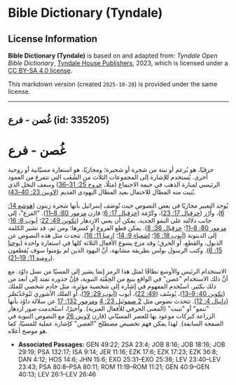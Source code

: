# Bible Dictionary (Tyndale)

## License Information

**Bible Dictionary (Tyndale)** is based on and adapted from: _Tyndale Open Bible Dictionary_, [Tyndale House Publishers](https://tyndaleopenresources.com/), 2023, which is licensed under a [CC BY-SA 4.0 license](https://creativecommons.org/licenses/by-sa/4.0/legalcode.en).

This markdown version (created `2025-10-20`) is provided under the same license.



--------------------------------

## غُصن - فرع (id: 335205)

غُصن \- فرع
===========

حرفيًا، هو بُرعم أو نبتة من شجرة أو شجيرة؛ ومجازيًا، هو استعارة مسيّانية أو روحية أخرى. يُستخدم للإشارة إلى المجموعات الثلاث من الشُعَب التي تتفرع من العمود الرئيسي لمنارة الذهب في خيمة الاجتماع (مثلًا، [خروج 25: 31–36](https://ref.ly/Exod25:31-Exod25:36)) وسعف النخل الذي بُنيت منه المظال للاحتفال بعيد المظال اليهودي القديم ([لاويين 23: 40–43](https://ref.ly/Lev23:40-Lev23:43)).

يُوجد التعبير مجازيًا في بعض النصوص حيث تُوصَف إسرائيل بأنها شجرة زيتون ([هوشع 14: 6](https://ref.ly/Hos14:6))، وأَرْز ([حزقيال 17: 23](https://ref.ly/Ezek17:23))، وكَرْمَة ([حزقيال 17: 6](https://ref.ly/Ezek17:6)؛ قارن [مزمور 80: 8–11](https://ref.ly/Ps80:8-Ps80:11)). "الفرع"، إلى جانب دلالته على النمو الجديد، يمكن أن يعني الازدهار ([تكوين 49: 22](https://ref.ly/Gen49:22)؛ [أيوب 8: 16](https://ref.ly/Job8:16)؛ [مزمور 80: 8–11](https://ref.ly/Ps80:8-Ps80:11)؛ [حزقيال 36: 8](https://ref.ly/Ezek36:8)). يمكن قطع الفروع أو كسرها؛ ومن ثم، قد تشير الكلمة إلى الدينونة ([أيوب 18: 16](https://ref.ly/Job18:16)؛ [إشعياء 9: 14](https://ref.ly/Isa9:14)؛ [إرميا 11: 16](https://ref.ly/Jer11:16)). تتحدث مثل هذه النصوص عن الذبول، والقطع، أو الحرق؛ وقد مزج يسوع الأفعال الثلاثة كلها في استعارة واحدة ([يوحنا 15: 6](https://ref.ly/John15:6)). وكتب الرسول بولس بطريقة مشابهة، أنَّ اليهود الذين لم يؤمنوا سوف يُقطعون ([رومية 11: 19–21](https://ref.ly/Rom11:19-Rom11:21)).

الاستخدام الرئيس والأوسع نطاقًا لمثل هذا الرمز إنما يشير إلى المسيّا من نسل داوُد. مع أنَّ ذلك الاستخدام "غصن" في الواقع ينبع من الحِقْبَة النبوية، فإنَّ جذوره تمتد إلى أبعد من ذلك بكثير. استُخدم المفهوم في إشارة إلى شخصية مؤثرة، مثل خادم شخصي للملك ([تكوين 40: 9–13](https://ref.ly/Gen40:9-Gen40:13))، يُوسُف ([49: 22](https://ref.ly/Gen49:22))، أيوب ([أيوب 29: 19](https://ref.ly/Job29:19))، أو الملك الأشوري نَبُوخَذْنَصَّر ([دانيال 4: 12](https://ref.ly/Dan4:12)). تتحدث نصوص مثل [2 صموئيل 23: 4](https://ref.ly/2Sam23:4) و[مزمور 132: 17](https://ref.ly/Ps132:17) عن سلالة داوُد بأنها "تنمو" أو "تنبت" (المعنى الحرفي للأفعال العبرية). وأخيرًا، استُخدمت صور ازدهار الزراعة كبركات موعود بها للعصر المسيّاني (قارن [لاويين 26](https://ref.ly/Lev26:1-Lev26:46) مع النصوص النبوية في الصفحة السابقة). لهذا يمكن فهم تخصيص مصطلح "الغصن" كإشارة عملية للمسيّا، كما هو موضح أعلاه.

* **Associated Passages:** GEN 49:22; 2SA 23:4; JOB 8:16; JOB 18:16; JOB 29:19; PSA 132:17; ISA 9:14; JER 11:16; EZK 17:6; EZK 17:23; EZK 36:8; DAN 4:12; HOS 14:6; JHN 15:6; EXO 25:31–EXO 25:36; LEV 23:40–LEV 23:43; PSA 80:8–PSA 80:11; ROM 11:19–ROM 11:21; GEN 40:9–GEN 40:13; LEV 26:1–LEV 26:46

